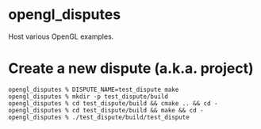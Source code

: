 # opengl_disputes
Host various OpenGL examples.

# Create a new dispute (a.k.a. project)
```
opengl_disputes % DISPUTE_NAME=test_dispute make
opengl_disputes % mkdir -p test_dispute/build
opengl_disputes % cd test_dispute/build && cmake .. && cd -
opengl_disputes % cd test_dispute/build && make && cd -
opengl_disputes % ./test_dispute/build/test_dispute
```

